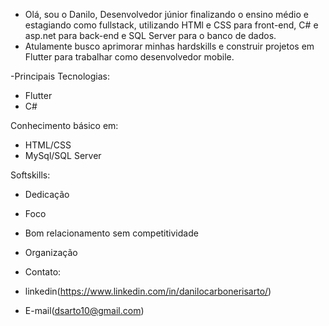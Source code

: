 - Olá, sou o Danilo, Desenvolvedor júnior finalizando o ensino médio e estagiando como fullstack, utilizando HTMl e CSS para front-end, C# e asp.net para back-end e SQL Server para o banco de dados.
- Atulamente busco aprimorar minhas hardskills e construir projetos em Flutter para trabalhar como desenvolvedor mobile.

-Principais Tecnologias:
- Flutter
- C#

Conhecimento básico em:
- HTML/CSS
- MySql/SQL Server

Softskills:
- Dedicação
- Foco
- Bom relacionamento sem competitividade
- Organização

- Contato:
- linkedin(https://www.linkedin.com/in/danilocarbonerisarto/)
- E-mail(dsarto10@gmail.com)
